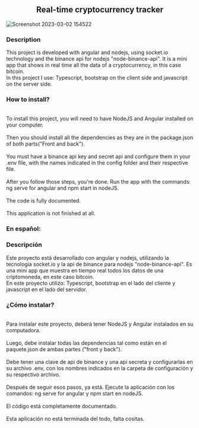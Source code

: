 <h2 align="center">Real-time cryptocurrency tracker</h2>

![Screenshot 2023-03-02 154522](https://user-images.githubusercontent.com/107947627/222605061-51775c83-3c59-40ff-8ca0-1fbf5da13e1d.png)


<h3>Description</h3>

<p>This project is developed with angular and nodejs, using socket.io technology and the binance api for nodejs "node-binance-api". It is a mini app that shows in real time all the data of a cryptocurrency, in this case bitcoin.
<br>
 In this project I use: Typescript, bootstrap on the client side and javascript on the server side.
</p>

<h3>How to install?</h3>
<p><br>To install this project, you will need to have NodeJS and Angular installed on your computer.
<br>
 <br>
Then you should install all the dependencies as they are in the package.json of both parts("Front and back").
<br>
 <br>
You must have a binance api key and secret api and configure them in your .env file, with the names indicated in the config folder and their respective file.
<br>
 <br>
 After you follow those steps, you're done. Run the app with the commands: ng serve for angular and npm start in nodeJS.
 <br>
 <br>
 The code is fully documented. 
 <br>
 <br>
 This application is not finished at all.
</p>

### En español:

<h3>Descripción</h3>

<p>Este proyecto está desarrollado con angular y nodejs, utilizando la tecnología socket.io y la api de binance para nodejs "node-binance-api". Es una mini app que muestra en tiempo real todos los datos de una criptomoneda, en este caso bitcoin.
<br>
   En este proyecto utilizo: Typescript, bootstrap en el lado del cliente y javascript en el lado del servidor.
</p>

<h3>¿Cómo instalar?</h3>
<p><br>Para instalar este proyecto, deberá tener NodeJS y Angular instalados en su computadora.
<br>
   <br>
Luego, debe instalar todas las dependencias tal como están en el paquete.json de ambas partes ("front y back").
<br>
   <br>
Debe tener una clave de api de binance y una api secreta y configurarlas en su archivo .env, con los nombres indicados en la carpeta de configuración y su respectivo archivo.
<br>
   <br>
   Después de seguir esos pasos, ya está. Ejecute la aplicación con los comandos: ng serve for angular y npm start en nodeJS.
   <br>
   <br>
   El código está completamente documentado.
   <br>
   <br>
   Esta aplicación no está terminada del todo, falta cositas.
</p>
